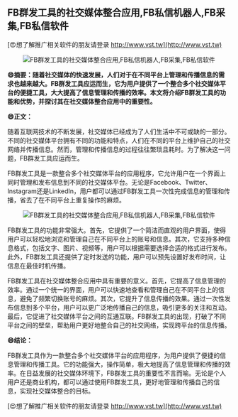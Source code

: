 ## **FB群发工具的社交媒体整合应用,FB私信机器人,FB采集,FB私信软件**

[😍想了解推广相关软件的朋友请登录 http://www.vst.tw](http://www.vst.tw)

 <center><img src="https://vst.tw/MP4/tuiguang/png/1.png" alt="FB群发工具的社交媒体整合应用,FB私信机器人,FB采集,FB私信软件"></center>

**😄摘要：随着社交媒体的快速发展，人们对于在不同平台上管理和传播信息的需求也越来越大。FB群发工具应运而生，它为用户提供了一个整合多个社交媒体平台的便捷工具，大大提高了信息管理和传播的效率。本文将介绍FB群发工具的功能和优势，并探讨其在社交媒体整合应用中的重要性。**

**😄正文：**

随着互联网技术的不断发展，社交媒体已经成为了人们生活中不可或缺的一部分。不同的社交媒体平台拥有不同的功能和特点，人们在不同的平台上维护自己的社交网络并传播信息。然而，管理和传播信息的过程往往繁琐且耗时。为了解决这一问题，FB群发工具应运而生。

FB群发工具是一款整合多个社交媒体平台的应用程序，它允许用户在一个界面上同时管理和发布信息到不同的社交媒体平台。无论是Facebook、Twitter、Instagram还是LinkedIn，用户都可以通过FB群发工具一次性完成信息的管理和传播，省去了在不同平台上重复操作的麻烦。

 <center><img src="https://vst.tw/MP4/tuiguang/png/2.png" alt="FB群发工具的社交媒体整合应用,FB私信机器人,FB采集,FB私信软件"></center>

FB群发工具的功能非常强大。首先，它提供了一个简洁而直观的用户界面，使得用户可以轻松地浏览和管理自己在不同平台上的账号和信息。其次，它支持多种信息格式，包括文字、图片、视频等，用户可以根据需要选择合适的格式进行发布。此外，FB群发工具还提供了定时发送的功能，用户可以预先设置好发布时间，让信息在最佳时机传播。

FB群发工具在社交媒体整合应用中具有重要的意义。首先，它提高了信息管理的效率。通过一个统一的界面，用户可以快速地查看和管理自己在不同平台上的信息，避免了频繁切换账号的麻烦。其次，它提升了信息传播的效果。通过一次性发布信息到多个平台，用户可以更广泛地传播自己的信息，吸引更多的关注和互动。最后，它促进了社交媒体平台之间的互通互联。FB群发工具的出现，打破了不同平台之间的壁垒，帮助用户更好地整合自己的社交网络，实现跨平台的信息传播。

**😄结论：**

FB群发工具作为一款整合多个社交媒体平台的应用程序，为用户提供了便捷的信息管理和传播工具。它的功能强大，操作简单，极大地提高了信息管理和传播的效率。在日益发展的社交媒体环境下，FB群发工具的重要性不言而喻。无论是个人用户还是商业机构，都可以通过使用FB群发工具，更好地管理和传播自己的信息，实现社交媒体整合的目标。

[😍想了解推广相关软件的朋友请登录 http://www.vst.tw](http://www.vst.tw)



